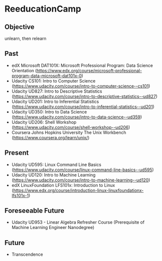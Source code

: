 # ReeducationCamp

## Objective
unlearn, then relearn

## Past
* edX Microsoft DAT101X: Microsoft Professional Program: Data Science Orientation (https://www.edx.org/course/microsoft-professional-program-data-microsoft-dat101x-0)
* Udacity CS101: Intro to Computer Science (https://www.udacity.com/course/intro-to-computer-science--cs101)
* Udacity UD827: Intro to Descriptive Statistics (https://www.udacity.com/course/intro-to-descriptive-statistics--ud827)
* Udacity UD201: Intro to Inferential Statistics (https://www.udacity.com/course/intro-to-inferential-statistics--ud201)
* Udacity UD350: Intro to Data Science (https://www.udacity.com/course/intro-to-data-science--ud359)
* Udacity UD206: Shell Workshop (https://www.udacity.com/course/shell-workshop--ud206)
* Coursera Johns Hopkins University The Unix Workbench (https://www.coursera.org/learn/unix/)

## Present
* Udacity UD595: Linux Command Line Basics (https://www.udacity.com/course/linux-command-line-basics--ud595)
* Udacity UD120: Intro to Machine Learning (https://www.udacity.com/course/intro-to-machine-learning--ud120)
* edX LinuxFoundation LFS101x: Introduction to Linux (https://www.edx.org/course/introduction-linux-linuxfoundationx-lfs101x-1)

## Foreseeable Future
* Udacity UD953 - Linear Algebra Refresher Course (Prerequisite of Machine Learning Engineer Nanodegree)

## Future
* Transcendence
